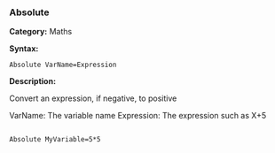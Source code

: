 ### Absolute

**Category:**
Maths

**Syntax:**

```scorpionengine
Absolute VarName=Expression
```

**Description:**

Convert an expression, if negative, to positive

VarName: The variable name
Expression: The expression such as X+5

```scorpionengine

Absolute MyVariable=5*5

```
